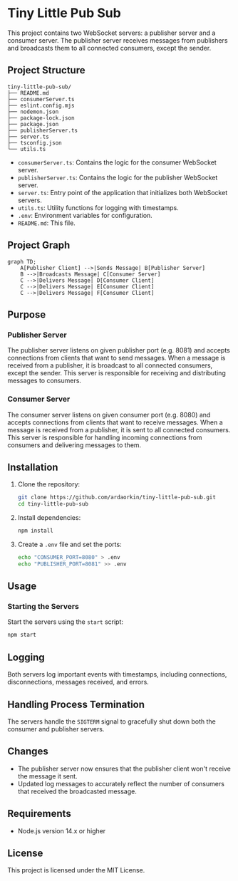 # Tiny Little Pub Sub

This project contains two WebSocket servers: a publisher server and a consumer server. The publisher server receives messages from publishers and broadcasts them to all connected consumers, except the sender.

## Project Structure

```
tiny-little-pub-sub/
├── README.md
├── consumerServer.ts
├── eslint.config.mjs
├── nodemon.json
├── package-lock.json
├── package.json
├── publisherServer.ts
├── server.ts
├── tsconfig.json
└── utils.ts
```

- `consumerServer.ts`: Contains the logic for the consumer WebSocket server.
- `publisherServer.ts`: Contains the logic for the publisher WebSocket server.
- `server.ts`: Entry point of the application that initializes both WebSocket servers.
- `utils.ts`: Utility functions for logging with timestamps.
- `.env`: Environment variables for configuration.
- `README.md`: This file.

## Project Graph

```mermaid
graph TD;
    A[Publisher Client] -->|Sends Message| B[Publisher Server]
    B -->|Broadcasts Message| C[Consumer Server]
    C -->|Delivers Message| D[Consumer Client]
    C -->|Delivers Message| E[Consumer Client]
    C -->|Delivers Message| F[Consumer Client]
```

## Purpose

### Publisher Server

The publisher server listens on given publisher port (e.g. 8081) and accepts connections from clients that want to send messages. When a message is received from a publisher, it is broadcast to all connected consumers, except the sender. This server is responsible for receiving and distributing messages to consumers.

### Consumer Server

The consumer server listens on given consumer port (e.g. 8080) and accepts connections from clients that want to receive messages. When a message is received from a publisher, it is sent to all connected consumers. This server is responsible for handling incoming connections from consumers and delivering messages to them.

## Installation

1. Clone the repository:
   ```sh
   git clone https://github.com/ardaorkin/tiny-little-pub-sub.git
   cd tiny-little-pub-sub
   ```

2. Install dependencies:
   ```sh
   npm install
   ```

3. Create a `.env` file and set the ports:
   ```sh
   echo "CONSUMER_PORT=8080" > .env
   echo "PUBLISHER_PORT=8081" >> .env
   ```

## Usage

### Starting the Servers

Start the servers using the `start` script:
```sh
npm start
```

## Logging

Both servers log important events with timestamps, including connections, disconnections, messages received, and errors.

## Handling Process Termination

The servers handle the `SIGTERM` signal to gracefully shut down both the consumer and publisher servers.

## Changes

- The publisher server now ensures that the publisher client won't receive the message it sent.
- Updated log messages to accurately reflect the number of consumers that received the broadcasted message.

## Requirements

- Node.js version 14.x or higher

## License

This project is licensed under the MIT License.
